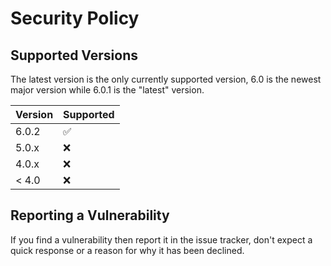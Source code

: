 # Security Policy

## Supported Versions

The latest version is the only currently supported version, 6.0 is the newest major version while 6.0.1 is the "latest" version.

| Version | Supported          |
| ------- | ------------------ |
| 6.0.2   | :white_check_mark: |
| 5.0.x   | :x:                |
| 4.0.x   | :x:                |
| < 4.0   | :x:                |

## Reporting a Vulnerability

If you find a vulnerability then report it in the issue tracker, don't expect a quick response or a reason for why it has been declined.
